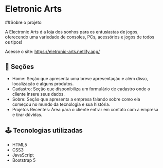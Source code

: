 # Eletronic Arts

##Sobre o projeto

A Electronic Arts é a loja dos sonhos para os entusiastas de jogos, oferecendo uma variedade de consoles, PCs, acessórios e jogos de todos os tipos!

Acesse o site: https://eletronic-arts.netlify.app/

## 📄 Seções

- Home: Seção que apresenta uma breve apresentação e além disso, localização e alguns produtos.
- Cadastro: Seção que disponibiliza um formulário de cadastro onde o cliente insere seus dados.
- Sobre: Seção que apresenta a empresa falando sobre como ela começou no mundo da tecnologia e sua história.
- Projetos Recentes: Área para o cliente entrar em contato com a empresa e tirar dúvidas.

## 🕹️ Tecnologias utilizadas
- HTML5
- CSS3
- JavaScript
- Bootstrap 5
